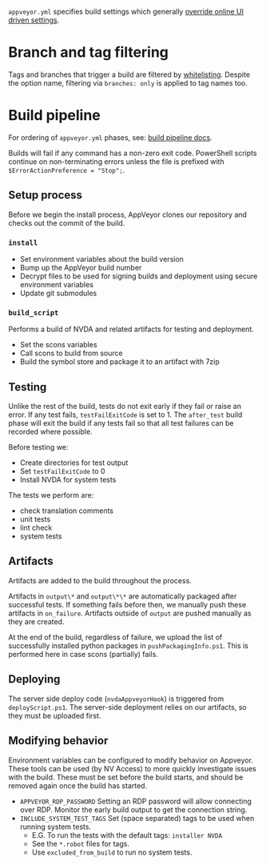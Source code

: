 `appveyor.yml` specifies build settings which generally [override online UI driven settings](https://www.appveyor.com/docs/build-configuration/#appveyoryml-and-ui-coexistence). 

# Branch and tag filtering

Tags and branches that trigger a build are filtered by [whitelisting](https://www.appveyor.com/docs/branches/#white--and-blacklisting). Despite the option name, filtering via `branches: only` is applied to tag names too.

# Build pipeline

For ordering of `appveyor.yml` phases, see: [build pipeline docs](https://www.appveyor.com/docs/build-configuration/#build-pipeline).

Builds will fail if any command has a non-zero exit code. PowerShell scripts continue on non-terminating errors unless the file is prefixed with `$ErrorActionPreference = "Stop";`.

## Setup process

Before we begin the install process, AppVeyor clones our repository and checks out the commit of the build. 

### `install`

* Set environment variables about the build version
* Bump up the AppVeyor build number
* Decrypt files to be used for signing builds and deployment using secure environment variables
* Update git submodules

### `build_script`

Performs a build of NVDA and related artifacts for testing and deployment.

* Set the scons variables
* Call scons to build from source
* Build the symbol store and package it to an artifact with 7zip

## Testing

Unlike the rest of the build, tests do not exit early if they fail or raise an error. If any test fails, `testFailExitCode` is set to 1. The `after_test` build phase will exit the build if any tests fail so that all test failures can be recorded where possible. 

Before testing we:

* Create directories for test output
* Set `testFailExitCode` to 0
* Install NVDA for system tests

The tests we perform are:

* check translation comments
* unit tests
* lint check
* system tests

## Artifacts

Artifacts are added to the build throughout the process. 

Artifacts in `output\*` and `output\*\*` are automatically packaged after successful tests. If something fails before then, we manually push these artifacts in `on_failure`. Artifacts outside of `output` are pushed manually as they are created. 

At the end of the build, regardless of failure, we upload the list of successfully installed python packages in `pushPackagingInfo.ps1`. This is performed here in case scons (partially) fails.

## Deploying

The server side deploy code (`nvdaAppveyorHook`) is triggered from `deployScript.ps1`. The server-side deployment relies on our artifacts, so they must be uploaded first.


## Modifying behavior

Environment variables can be configured to modify behavior on Appveyor.
These tools can be used (by NV Access) to more quickly investigate issues with the build.
These must be set before the build starts, and should be removed again once the build has started.

- `APPVEYOR_RDP_PASSWORD` Setting an RDP password will allow connecting over RDP.
   Monitor the early build output to get the connection string.
- `INCLUDE_SYSTEM_TEST_TAGS` Set (space separated) tags to be used when running system tests.
  - E.G. To run the tests with the default tags: `installer NVDA`
  - See the `*.robot` files for tags.
  - Use `excluded_from_build` to run no system tests.
